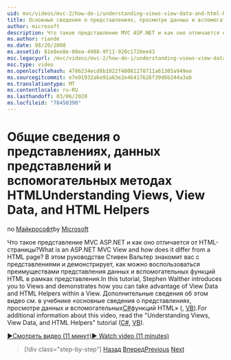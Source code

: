 ```yaml
---
uid: mvc/videos/mvc-2/how-do-i/understanding-views-view-data-and-html-helpers
title: Основные сведения о представлениях, просмотре данных и вспомогательных функции HTML | Документация Майкрософт
author: microsoft
description: Что такое представление MVC ASP.NET и как оно отличается от HTML-страницы? В этом руководстве Стивен Вальтер знакомит вас с представлениями и демонстрирует, как можно выполнить t...
ms.author: riande
ms.date: 08/20/2008
ms.assetid: 81e8ee8e-00ea-4988-9f11-920c1728ee43
msc.legacyurl: /mvc/videos/mvc-2/how-do-i/understanding-views-view-data-and-html-helpers
msc.type: video
ms.openlocfilehash: 4786234ecd8b1022f48081278711a61305a949ee
ms.sourcegitcommit: e7e91932a6e91a63e2e46417626f39d6b244a3ab
ms.translationtype: MT
ms.contentlocale: ru-RU
ms.lasthandoff: 03/06/2020
ms.locfileid: "78450390"
---
```

# <a name="understanding-views-view-data-and-html-helpers"></a><span data-ttu-id="aaffd-104">Общие сведения о представлениях, данных представлений и вспомогательных методах HTML</span><span class="sxs-lookup"><span data-stu-id="aaffd-104">Understanding Views, View Data, and HTML Helpers</span></span>

<span data-ttu-id="aaffd-105">по [Майкрософт](https://github.com/microsoft)</span><span class="sxs-lookup"><span data-stu-id="aaffd-105">by [Microsoft](https://github.com/microsoft)</span></span>

<span data-ttu-id="aaffd-106">Что такое представление MVC ASP.NET и как оно отличается от HTML-страницы?</span><span class="sxs-lookup"><span data-stu-id="aaffd-106">What is an ASP.NET MVC View and how does it differ from a HTML page?</span></span> <span data-ttu-id="aaffd-107">В этом руководстве Стивен Вальтер знакомит вас с представлениями и демонстрирует, как можно воспользоваться преимуществами представления данных и вспомогательных функций HTML в рамках представления.</span><span class="sxs-lookup"><span data-stu-id="aaffd-107">In this tutorial, Stephen Walther introduces you to Views and demonstrates how you can take advantage of View Data and HTML Helpers within a View.</span></span> <span data-ttu-id="aaffd-108">Дополнительные сведения об этом видео см. в учебнике «основные сведения о представлениях, просмотре данных и вспомогательных[C#](../../../overview/older-versions-1/views/asp-net-mvc-views-overview-cs.md)функций HTML» (, [VB](../../../overview/older-versions-1/views/asp-net-mvc-views-overview-vb.md)).</span><span class="sxs-lookup"><span data-stu-id="aaffd-108">For additional information about this video, read the "Understanding Views, View Data, and HTML Helpers" tutorial ([C#](../../../overview/older-versions-1/views/asp-net-mvc-views-overview-cs.md), [VB](../../../overview/older-versions-1/views/asp-net-mvc-views-overview-vb.md)).</span></span>

[<span data-ttu-id="aaffd-109">&#9654;Смотреть видео (11 минут)</span><span class="sxs-lookup"><span data-stu-id="aaffd-109">&#9654; Watch video (11 minutes)</span></span>](https://channel9.msdn.com/Blogs/ASP-NET-Site-Videos/understanding-views-view-data-and-html-helpers)

> [!div class="step-by-step"]
> <span data-ttu-id="aaffd-110">[Назад](understanding-controllers-controller-actions-and-action-results.md)
> [Вперед](an-introduction-to-url-routing.md)</span><span class="sxs-lookup"><span data-stu-id="aaffd-110">[Previous](understanding-controllers-controller-actions-and-action-results.md)
[Next](an-introduction-to-url-routing.md)</span></span>
